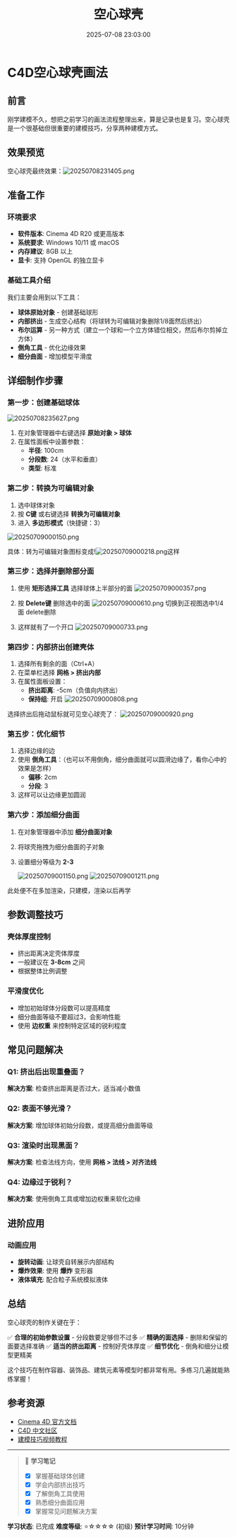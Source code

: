 ﻿---
title: 空心球壳
date: 2025-07-08 23:03:00
tags: 
categories:
  - 技术分享
  - 科研建模
  - C4D
cover: /img/upoorcake (7).JPG
description: 把之前学习过的C4D过程重新整理，也是再复习一遍，yes
---

# C4D空心球壳画法

## 前言

刚学建模不久，想把之前学习的画法流程整理出来，算是记录也是复习。空心球壳是一个很基础但很重要的建模技巧，分享两种建模方式。

## 效果预览

空心球壳最终效果：![20250708231405.png](http://img.upoorcake.cn/upoorcake/20250708231405.png)


## 准备工作

### 环境要求
- **软件版本**: Cinema 4D R20 或更高版本
- **系统要求**: Windows 10/11 或 macOS
- **内存建议**: 8GB 以上
- **显卡**: 支持 OpenGL 的独立显卡



### 基础工具介绍
我们主要会用到以下工具：
- **球体原始对象** - 创建基础球形
- **内部挤出** - 生成空心结构（将球转为可编辑对象删除1/8面然后挤出）
- **布尔运算** - 另一种方式（建立一个球和一个立方体错位相交，然后布尔剪掉立方体）
- **倒角工具** - 优化边缘效果
- **细分曲面** - 增加模型平滑度


## 详细制作步骤

### 第一步：创建基础球体

![20250708235627.png](http://img.upoorcake.cn/upoorcake/202507172139002.png)

1. 在对象管理器中右键选择 **原始对象 > 球体**
2. 在属性面板中设置参数：
   - **半径**: 100cm
   - **分段数**: 24（水平和垂直）
   - **类型**: 标准

### 第二步：转换为可编辑对象
1. 选中球体对象
2. 按 **C键** 或右键选择 **转换为可编辑对象**
3. 进入 **多边形模式**（快捷键：3）

![20250709000150.png](http://img.upoorcake.cn/upoorcake/202507172140812.png)

具体：转为可编辑对象图标变成!![20250709000218.png](http://img.upoorcake.cn/upoorcake/202507172141563.png)这样
### 第三步：选择并删除部分面
1. 使用 **矩形选择工具** 选择球体上半部分的面
   ![20250709000357.png](http://img.upoorcake.cn/upoorcake/202507172142291.png)
    
2. 按 **Delete键** 删除选中的面
	![20250709000610.png](http://img.upoorcake.cn/upoorcake/202507172143212.png)
	切换到正视图选中1/4面 delete删除
3. 这样就有了一个开口
	![20250709000733.png](http://img.upoorcake.cn/upoorcake/202507172143244.png)

### 第四步：内部挤出创建壳体
1. 选择所有剩余的面（Ctrl+A）
2. 在菜单栏选择 **网格 > 挤出内部**
3. 在属性面板设置：
   - **挤出距离**: -5cm（负值向内挤出）
   - **保持组**: 开启
 ![20250709000808.png](http://img.upoorcake.cn/upoorcake/202507172144107.png)

选择挤出后拖动鼠标就可见空心球壳了：
![20250709000920.png](http://img.upoorcake.cn/upoorcake/202507172145636.png)


### 第五步：优化细节
1. 选择边缘的边
2. 使用 **倒角工具**：（也可以不用倒角，细分曲面就可以圆滑边缘了，看你心中的效果是怎样）
   - **偏移**: 2cm
   - **分段**: 3
3. 这样可以让边缘更加圆润

### 第六步：添加细分曲面
1. 在对象管理器中添加 **细分曲面对象**
2. 将球壳拖拽为细分曲面的子对象
3. 设置细分等级为 **2-3**

	![20250709001150.png](http://img.upoorcake.cn/upoorcake/202507172145606.png)
   ![20250709001211.png](http://img.upoorcake.cn/upoorcake/202507172159701.png)


此处便不在多加渲染，只建模，渲染以后再学


## 参数调整技巧

### 壳体厚度控制
- 挤出距离决定壳体厚度
- 一般建议在 **3-8cm** 之间
- 根据整体比例调整

### 平滑度优化
- 增加初始球体分段数可以提高精度
- 细分曲面等级不要超过3，会影响性能
- 使用 **边权重** 来控制特定区域的锐利程度

## 常见问题解决

### Q1: 挤出后出现重叠面？
**解决方案**: 检查挤出距离是否过大，适当减小数值

### Q2: 表面不够光滑？
**解决方案**: 增加球体初始分段数，或提高细分曲面等级

### Q3: 渲染时出现黑面？
**解决方案**: 检查法线方向，使用 **网格 > 法线 > 对齐法线**

### Q4: 边缘过于锐利？
**解决方案**: 使用倒角工具或增加边权重来软化边缘

## 进阶应用

### 动画应用
- **旋转动画**: 让球壳自转展示内部结构
- **爆炸效果**: 使用 **爆炸** 变形器
- **液体填充**: 配合粒子系统模拟液体

## 总结

空心球壳的制作关键在于：

✅ **合理的初始参数设置** - 分段数要足够但不过多
✅ **精确的面选择** - 删除和保留的面要选择准确
✅ **适当的挤出距离** - 控制好壳体厚度
✅ **细节优化** - 倒角和细分让模型更精美

这个技巧在制作容器、装饰品、建筑元素等模型时都非常有用。多练习几遍就能熟练掌握！

## 参考资源

- [Cinema 4D 官方文档](https://help.maxon.net/)
- [C4D 中文社区](https://c4dsky.com/)
- [建模技巧视频教程](https://www.bilibili.com/video/BV1FV411d7bJ/)

---

> 📝 **学习笔记**
> - [x] 掌握基础球体创建
> - [x] 学会内部挤出技巧  
> - [x] 了解倒角工具使用
> - [x] 熟悉细分曲面应用
> - [x] 掌握常见问题解决方案

**学习状态**: 已完成
**难度等级**: ⭐☆☆☆☆ (初级)
**预计学习时间**: 10分钟

